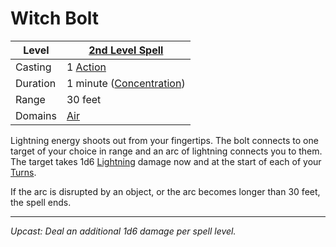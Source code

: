 # Witch Bolt

| Level    | [2nd Level Spell](2nd%20Level%20Spells.md)          |
| -------- | ----------------------------------------------------- |
| Casting  | 1 [Action](../../../../Game%20Procedures/Action.md)   |
| Duration | 1 minute ([Concentration](../../../Concentration.md)) |
| Range    | 30 feet                                               |
| Domains  | [Air](../../../Spell%20Domains/Air.md)                |

Lightning energy shoots out from your fingertips. The bolt connects to one target of your choice in range and an arc of lightning connects you to them. The target takes 1d6 [Lightning](../../../../Damage%20Types/Lightning.md) damage now and at the start of each of your [Turns](../../../../Game%20Procedures/Turn.md). 

If the arc is disrupted by an object, or the arc becomes longer than 30 feet, the spell ends.

---
*Upcast: Deal an additional 1d6 damage per spell level.*